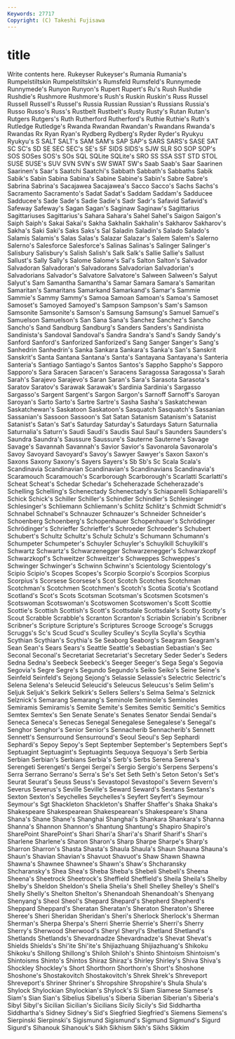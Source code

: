 ```yaml
---
Keywords: 27717 
Copyright: (C) Takeshi Fujisawa
---
```


# title

Write contents here.
 Rukeyser Rukeyser's Rumania Rumania's
Rumpelstiltskin Rumpelstiltskin's Rumsfeld Rumsfeld's Runnymede Runnymede's Runyon Runyon's Rupert Rupert's
Ru's Rush Rushdie Rushdie's Rushmore Rushmore's Rush's Ruskin Ruskin's Russ
Russel Russell Russell's Russel's Russia Russian Russian's Russians Russia's Russo
Russo's Russ's Rustbelt Rustbelt's Rusty Rusty's Rutan Rutan's Rutgers Rutgers's
Ruth Rutherford Rutherford's Ruthie Ruthie's Ruth's Rutledge Rutledge's Rwanda Rwandan
Rwandan's Rwandans Rwanda's Rwandas Rx Ryan Ryan's Rydberg Rydberg's Ryder
Ryder's Ryukyu Ryukyu's S SALT SALT's SAM SAM's SAP SAP's
SARS SARS's SASE SAT SC SC's SD SE SEC SEC's
SE's SF SIDS SIDS's SJW SLR SO SOP SOP's SOS
SOSes SOS's SOs SQL SQLite SQLite's SRO SS SSA SST
STD STOL SUSE SUSE's SUV SVN SVN's SW SWAT SW's
Saab Saab's Saar Saarinen Saarinen's Saar's Saatchi Saatchi's Sabbath Sabbath's
Sabbaths Sabik Sabik's Sabin Sabina Sabina's Sabine Sabine's Sabin's Sabre
Sabre's Sabrina Sabrina's Sacajawea Sacajawea's Sacco Sacco's Sachs Sachs's Sacramento
Sacramento's Sadat Sadat's Saddam Saddam's Sadducee Sadducee's Sade Sade's Sadie
Sadie's Sadr Sadr's Safavid Safavid's Safeway Safeway's Sagan Sagan's Saginaw
Saginaw's Sagittarius Sagittariuses Sagittarius's Sahara Sahara's Sahel Sahel's Saigon Saigon's
Saiph Saiph's Sakai Sakai's Sakha Sakhalin Sakhalin's Sakharov Sakharov's Sakha's
Saki Saki's Saks Saks's Sal Saladin Saladin's Salado Salado's Salamis
Salamis's Salas Salas's Salazar Salazar's Salem Salem's Salerno Salerno's Salesforce
Salesforce's Salinas Salinas's Salinger Salinger's Salisbury Salisbury's Salish Salish's Salk
Salk's Sallie Sallie's Sallust Sallust's Sally Sally's Salome Salome's Sal's
Salton Salton's Salvador Salvadoran Salvadoran's Salvadorans Salvadorian Salvadorian's Salvadorians Salvador's
Salvatore Salvatore's Salween Salween's Salyut Salyut's Sam Samantha Samantha's Samar
Samara Samara's Samaritan Samaritan's Samaritans Samarkand Samarkand's Samar's Sammie Sammie's
Sammy Sammy's Samoa Samoan Samoan's Samoa's Samoset Samoset's Samoyed Samoyed's
Sampson Sampson's Sam's Samson Samsonite Samsonite's Samson's Samsung Samsung's Samuel
Samuel's Samuelson Samuelson's San Sana Sana's Sanchez Sanchez's Sancho Sancho's
Sand Sandburg Sandburg's Sanders Sanders's Sandinista Sandinista's Sandoval Sandoval's Sandra
Sandra's Sand's Sandy Sandy's Sanford Sanford's Sanforized Sanforized's Sang Sanger
Sanger's Sang's Sanhedrin Sanhedrin's Sanka Sankara Sankara's Sanka's San's Sanskrit
Sanskrit's Santa Santana Santana's Santa's Santayana Santayana's Santeria Santeria's Santiago
Santiago's Santos Santos's Sappho Sappho's Sapporo Sapporo's Sara Saracen Saracen's
Saracens Saragossa Saragossa's Sarah Sarah's Sarajevo Sarajevo's Saran Saran's Sara's
Sarasota Sarasota's Saratov Saratov's Sarawak Sarawak's Sardinia Sardinia's Sargasso Sargasso's
Sargent Sargent's Sargon Sargon's Sarnoff Sarnoff's Saroyan Saroyan's Sarto Sarto's
Sartre Sartre's Sasha Sasha's Saskatchewan Saskatchewan's Saskatoon Saskatoon's Sasquatch Sasquatch's
Sassanian Sassanian's Sassoon Sassoon's Sat Satan Satanism Satanism's Satanist Satanist's
Satan's Sat's Saturday Saturday's Saturdays Saturn Saturnalia Saturnalia's Saturn's Saudi
Saudi's Saudis Saul Saul's Saunders Saunders's Saundra Saundra's Saussure Saussure's
Sauterne Sauterne's Savage Savage's Savannah Savannah's Savior Savior's Savonarola Savonarola's
Savoy Savoyard Savoyard's Savoy's Sawyer Sawyer's Saxon Saxon's Saxons Saxony
Saxony's Sayers Sayers's Sb Sb's Sc Scala Scala's Scandinavia Scandinavian
Scandinavian's Scandinavians Scandinavia's Scaramouch Scaramouch's Scarborough Scarborough's Scarlatti Scarlatti's Scheat
Scheat's Schedar Schedar's Scheherazade Scheherazade's Schelling Schelling's Schenectady Schenectady's Schiaparelli
Schiaparelli's Schick Schick's Schiller Schiller's Schindler Schindler's Schlesinger Schlesinger's Schliemann
Schliemann's Schlitz Schlitz's Schmidt Schmidt's Schnabel Schnabel's Schnauzer Schnauzer's Schneider
Schneider's Schoenberg Schoenberg's Schopenhauer Schopenhauer's Schrödinger Schrödinger's Schrieffer Schrieffer's Schroeder
Schroeder's Schubert Schubert's Schultz Schultz's Schulz Schulz's Schumann Schumann's Schumpeter
Schumpeter's Schuyler Schuyler's Schuylkill Schuylkill's Schwartz Schwartz's Schwarzenegger Schwarzenegger's Schwarzkopf
Schwarzkopf's Schweitzer Schweitzer's Schweppes Schweppes's Schwinger Schwinger's Schwinn Schwinn's Scientology
Scientology's Scipio Scipio's Scopes Scopes's Scorpio Scorpio's Scorpios Scorpius Scorpius's
Scorsese Scorsese's Scot Scotch Scotches Scotchman Scotchman's Scotchmen Scotchmen's Scotch's
Scotia Scotia's Scotland Scotland's Scot's Scots Scotsman Scotsman's Scotsmen Scotsmen's
Scotswoman Scotswoman's Scotswomen Scotswomen's Scott Scottie Scottie's Scottish Scottish's Scott's
Scottsdale Scottsdale's Scotty Scotty's Scout Scrabble Scrabble's Scranton Scranton's Scriabin
Scriabin's Scribner Scribner's Scripture Scripture's Scriptures Scrooge Scrooge's Scruggs Scruggs's
Sc's Scud Scud's Sculley Sculley's Scylla Scylla's Scythia Scythian Scythian's
Scythia's Se Seaborg Seaborg's Seagram Seagram's Sean Sean's Sears Sears's
Seattle Seattle's Sebastian Sebastian's Sec Seconal Seconal's Secretariat Secretariat's Secretary
Seder Seder's Seders Sedna Sedna's Seebeck Seebeck's Seeger Seeger's Sega
Sega's Segovia Segovia's Segre Segre's Segundo Segundo's Seiko Seiko's Seine
Seine's Seinfeld Seinfeld's Sejong Sejong's Selassie Selassie's Selectric Selectric's Selena
Selena's Seleucid Seleucid's Seleucus Seleucus's Selim Selim's Seljuk Seljuk's Selkirk
Selkirk's Sellers Sellers's Selma Selma's Selznick Selznick's Semarang Semarang's Seminole
Seminole's Seminoles Semiramis Semiramis's Semite Semite's Semites Semitic Semitic's Semitics
Semtex Semtex's Sen Senate Senate's Senates Senator Sendai Sendai's Seneca
Seneca's Senecas Senegal Senegalese Senegalese's Senegal's Senghor Senghor's Senior Senior's
Sennacherib Sennacherib's Sennett Sennett's Sensurround Sensurround's Seoul Seoul's Sep Sephardi
Sephardi's Sepoy Sepoy's Sept September September's Septembers Sept's Septuagint Septuagint's
Septuagints Sequoya Sequoya's Serb Serbia Serbian Serbian's Serbians Serbia's Serb's
Serbs Serena Serena's Serengeti Serengeti's Sergei Sergei's Sergio Sergio's Serpens
Serpens's Serra Serrano Serrano's Serra's Se's Set Seth Seth's Seton
Seton's Set's Seurat Seurat's Seuss Seuss's Sevastopol Sevastopol's Severn Severn's
Severus Severus's Seville Seville's Seward Seward's Sextans Sextans's Sexton Sexton's
Seychelles Seychelles's Seyfert Seyfert's Seymour Seymour's Sgt Shackleton Shackleton's Shaffer
Shaffer's Shaka Shaka's Shakespeare Shakespearean Shakespearean's Shakespeare's Shana Shana's Shane
Shane's Shanghai Shanghai's Shankara Shankara's Shanna Shanna's Shannon Shannon's Shantung
Shantung's Shapiro Shapiro's SharePoint SharePoint's Shari Shari'a Shari'a's Sharif Sharif's
Shari's Sharlene Sharlene's Sharon Sharon's Sharp Sharpe Sharpe's Sharp's Sharron
Sharron's Shasta Shasta's Shaula Shaula's Shaun Shauna Shauna's Shaun's Shavian
Shavian's Shavuot Shavuot's Shaw Shawn Shawna Shawna's Shawnee Shawnee's Shawn's
Shaw's Shcharansky Shcharansky's Shea Shea's Sheba Sheba's Shebeli Shebeli's Sheena
Sheena's Sheetrock Sheetrock's Sheffield Sheffield's Sheila Sheila's Shelby Shelby's Sheldon
Sheldon's Shelia Shelia's Shell Shelley Shelley's Shell's Shelly Shelly's Shelton
Shelton's Shenandoah Shenandoah's Shenyang Shenyang's Sheol Sheol's Shepard Shepard's Shepherd
Shepherd's Sheppard Sheppard's Sheratan Sheratan's Sheraton Sheraton's Sheree Sheree's Sheri
Sheridan Sheridan's Sheri's Sherlock Sherlock's Sherman Sherman's Sherpa Sherpa's Sherri
Sherrie Sherrie's Sherri's Sherry Sherry's Sherwood Sherwood's Sheryl Sheryl's Shetland
Shetland's Shetlands Shetlands's Shevardnadze Shevardnadze's Shevat Shevat's Shields Shields's Shi'ite
Shi'ite's Shijiazhuang Shijiazhuang's Shikoku Shikoku's Shillong Shillong's Shiloh Shiloh's Shinto
Shintoism Shintoism's Shintoisms Shinto's Shintos Shiraz Shiraz's Shirley Shirley's Shiva
Shiva's Shockley Shockley's Short Shorthorn Shorthorn's Short's Shoshone Shoshone's Shostakovitch
Shostakovitch's Shrek Shrek's Shreveport Shreveport's Shriner Shriner's Shropshire Shropshire's Shula
Shula's Shylock Shylockian Shylockian's Shylock's Si Siam Siamese Siamese's Siam's
Sian Sian's Sibelius Sibelius's Siberia Siberian Siberian's Siberia's Sibyl Sibyl's
Sicilian Sicilian's Sicilians Sicily Sicily's Sid Siddhartha Siddhartha's Sidney Sidney's
Sid's Siegfried Siegfried's Siemens Siemens's Sierpinski Sierpinski's Sigismund Sigismund's Sigmund
Sigmund's Sigurd Sigurd's Sihanouk Sihanouk's Sikh Sikhism Sikh's Sikhs Sikkim
